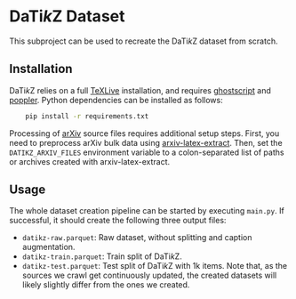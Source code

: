 # DaTi*k*Z Dataset
This subproject can be used to recreate the DaTi*k*Z dataset from scratch.

## Installation
DaTi*k*Z relies on a full [TeXLive](https://www.tug.org/texlive) installation,
and requires [ghostscript](https://www.ghostscript.com) and
[poppler](https://poppler.freedesktop.org). Python dependencies can be
installed as follows:
```sh
    pip install -r requirements.txt
```
Processing of [arXiv](https://arxiv.org) source files requires additional setup
steps. First, you need to preprocess arXiv bulk data using
[arxiv-latex-extract](https://github.com/potamides/arxiv-latex-extract). Then,
set the `DATIKZ_ARXIV_FILES` environment variable to a colon-separated list of
paths or archives created with arxiv-latex-extract.

## Usage
The whole dataset creation pipeline can be started by executing `main.py`. If
successful, it should create the following three output files:
* `datikz-raw.parquet`: Raw dataset, without splitting and caption
  augmentation.
* `datikz-train.parquet`: Train split of DaTi*k*Z.
* `datikz-test.parquet`: Test split of DaTi*k*Z with 1k items.
Note that, as the sources we crawl get continuously updated, the created
datasets will likely slightly differ from the ones we created.
